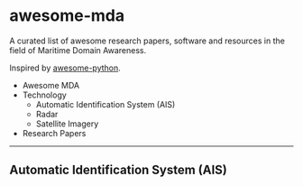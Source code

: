 # awesome-mda
A curated list of awesome research papers, software and resources in the field of Maritime Domain Awareness.

Inspired by [awesome-python](https://github.com/vinta/awesome-python).

* Awesome MDA
 * Technology
   * Automatic Identification System (AIS)
   * Radar
   * Satellite Imagery
 * Research Papers

---
## Automatic Identification System (AIS)
